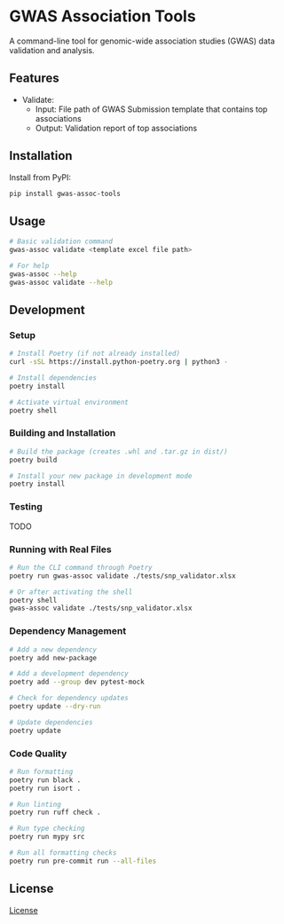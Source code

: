 # GWAS Association Tools

A command-line tool for genomic-wide association studies (GWAS) data validation and analysis.

## Features

- Validate:
  - Input: File path of GWAS Submission template that contains top associations
  - Output: Validation report of top associations

## Installation

Install from PyPI:

```bash
pip install gwas-assoc-tools
```

## Usage

```bash
# Basic validation command
gwas-assoc validate <template excel file path>

# For help
gwas-assoc --help
gwas-assoc validate --help
```

## Development

### Setup

```bash
# Install Poetry (if not already installed)
curl -sSL https://install.python-poetry.org | python3 -

# Install dependencies
poetry install

# Activate virtual environment
poetry shell
```

### Building and Installation

```bash
# Build the package (creates .whl and .tar.gz in dist/)
poetry build

# Install your new package in development mode
poetry install
```

### Testing

TODO

### Running with Real Files

```bash
# Run the CLI command through Poetry
poetry run gwas-assoc validate ./tests/snp_validator.xlsx

# Or after activating the shell
poetry shell
gwas-assoc validate ./tests/snp_validator.xlsx
```

### Dependency Management

```bash
# Add a new dependency
poetry add new-package

# Add a development dependency
poetry add --group dev pytest-mock

# Check for dependency updates
poetry update --dry-run

# Update dependencies
poetry update
```

### Code Quality

```bash
# Run formatting
poetry run black .
poetry run isort .

# Run linting
poetry run ruff check .

# Run type checking
poetry run mypy src

# Run all formatting checks
poetry run pre-commit run --all-files
```

## License

[License](LICENSE)
